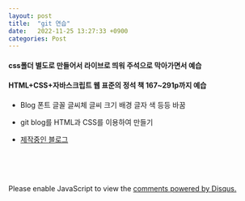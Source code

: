 ```yaml
---
layout: post
title:  "git 연습"
date:   2022-11-25 13:27:33 +0900
categories: Post
---
```




#### css폴더 별도로 만들어서 라이브로 띄워 주석으로 막아가면서 예습

#### HTML+CSS+자바스크립트 웹 표준의 정석 책 167~291p까지 예습

* Blog 폰트 글꼴 글씨체 글씨 크기 배경 글자 색 등등 바꿈


* git blog를 HTML과 CSS를 이용하여 만들기


* [제작중인 블로그](https://Melon-jy.github.io/html/)





<br><br><br>

<div id="disqus_thread"></div>
<script>
    /**
    *  RECOMMENDED CONFIGURATION VARIABLES: EDIT AND UNCOMMENT THE SECTION BELOW TO INSERT DYNAMIC VALUES FROM YOUR PLATFORM OR CMS.
    *  LEARN WHY DEFINING THESE VARIABLES IS IMPORTANT: https://disqus.com/admin/universalcode/#configuration-variables    */
    /*
    var disqus_config = function () {
    this.page.url = PAGE_URL;  // Replace PAGE_URL with your page's canonical URL variable
    this.page.identifier = PAGE_IDENTIFIER; // Replace PAGE_IDENTIFIER with your page's unique identifier variable
    };
    */
    (function() { // DON'T EDIT BELOW THIS LINE
    var d = document, s = d.createElement('script');
    s.src = 'https://melonweb.disqus.com/embed.js';
    s.setAttribute('data-timestamp', +new Date());
    (d.head || d.body).appendChild(s);
    })();
</script>
<noscript>Please enable JavaScript to view the <a href="https://disqus.com/?ref_noscript">comments powered by Disqus.</a></noscript>